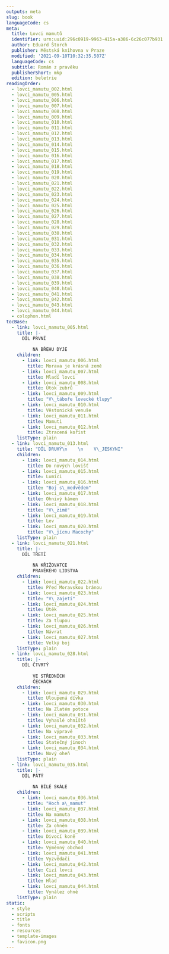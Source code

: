 ```yaml
---
outputs: meta
slug: book
languageCode: cs
meta:
  title: Lovci mamutů
  identifier: urn:uuid:296c0919-9963-415a-a386-6c26c077b931
  author: Eduard Štorch
  publisher: Městská knihovna v Praze
  modified: '2021-09-10T10:32:35.507Z'
  languageCode: cs
  subtitle: Román z pravěku
  publisherShort: mkp
  edition: beletrie
readingOrder:
  - lovci_mamutu_002.html
  - lovci_mamutu_005.html
  - lovci_mamutu_006.html
  - lovci_mamutu_007.html
  - lovci_mamutu_008.html
  - lovci_mamutu_009.html
  - lovci_mamutu_010.html
  - lovci_mamutu_011.html
  - lovci_mamutu_012.html
  - lovci_mamutu_013.html
  - lovci_mamutu_014.html
  - lovci_mamutu_015.html
  - lovci_mamutu_016.html
  - lovci_mamutu_017.html
  - lovci_mamutu_018.html
  - lovci_mamutu_019.html
  - lovci_mamutu_020.html
  - lovci_mamutu_021.html
  - lovci_mamutu_022.html
  - lovci_mamutu_023.html
  - lovci_mamutu_024.html
  - lovci_mamutu_025.html
  - lovci_mamutu_026.html
  - lovci_mamutu_027.html
  - lovci_mamutu_028.html
  - lovci_mamutu_029.html
  - lovci_mamutu_030.html
  - lovci_mamutu_031.html
  - lovci_mamutu_032.html
  - lovci_mamutu_033.html
  - lovci_mamutu_034.html
  - lovci_mamutu_035.html
  - lovci_mamutu_036.html
  - lovci_mamutu_037.html
  - lovci_mamutu_038.html
  - lovci_mamutu_039.html
  - lovci_mamutu_040.html
  - lovci_mamutu_041.html
  - lovci_mamutu_042.html
  - lovci_mamutu_043.html
  - lovci_mamutu_044.html
  - colophon.html
tocBase:
  - link: lovci_mamutu_005.html
    title: |-
      DÍL PRVNÍ
          
          NA BŘEHU DYJE
    children:
      - link: lovci_mamutu_006.html
        title: Morava je krásná země
      - link: lovci_mamutu_007.html
        title: Mladí lovci
      - link: lovci_mamutu_008.html
        title: Útok zubrů
      - link: lovci_mamutu_009.html
        title: "V\_táboře lovecké tlupy"
      - link: lovci_mamutu_010.html
        title: Věstonická venuše
      - link: lovci_mamutu_011.html
        title: Mamuti
      - link: lovci_mamutu_012.html
        title: Ztracená kořist
    listType: plain
  - link: lovci_mamutu_013.html
    title: "DÍL DRUHÝ\n    \n    V\_JESKYNI"
    children:
      - link: lovci_mamutu_014.html
        title: Do nových lovišť
      - link: lovci_mamutu_015.html
        title: Lumíci
      - link: lovci_mamutu_016.html
        title: "Boj s\_medvědem"
      - link: lovci_mamutu_017.html
        title: Ohnivý kámen
      - link: lovci_mamutu_018.html
        title: "V\_zimě"
      - link: lovci_mamutu_019.html
        title: Lev
      - link: lovci_mamutu_020.html
        title: "V\_jícnu Macochy"
    listType: plain
  - link: lovci_mamutu_021.html
    title: |-
      DÍL TŘETÍ
          
          NA KŘIŽOVATCE
          PRAVĚKÉHO LIDSTVA
    children:
      - link: lovci_mamutu_022.html
        title: Před Moravskou bránou
      - link: lovci_mamutu_023.html
        title: "V\_zajetí"
      - link: lovci_mamutu_024.html
        title: Útěk
      - link: lovci_mamutu_025.html
        title: Za tlupou
      - link: lovci_mamutu_026.html
        title: Návrat
      - link: lovci_mamutu_027.html
        title: Velký boj
    listType: plain
  - link: lovci_mamutu_028.html
    title: |-
      DÍL ČTVRTÝ
          
          VE STŘEDNÍCH
          ČECHÁCH
    children:
      - link: lovci_mamutu_029.html
        title: Uloupená dívka
      - link: lovci_mamutu_030.html
        title: Na Zlatém potoce
      - link: lovci_mamutu_031.html
        title: Vyhaslé ohniště
      - link: lovci_mamutu_032.html
        title: Na výpravě
      - link: lovci_mamutu_033.html
        title: Statečný jinoch
      - link: lovci_mamutu_034.html
        title: Nový oheň
    listType: plain
  - link: lovci_mamutu_035.html
    title: |-
      DÍL PÁTÝ
          
          NA BÍLÉ SKÁLE
    children:
      - link: lovci_mamutu_036.html
        title: "Hoch a\_mamut"
      - link: lovci_mamutu_037.html
        title: Na mamuta
      - link: lovci_mamutu_038.html
        title: Za ohněm
      - link: lovci_mamutu_039.html
        title: Divocí koně
      - link: lovci_mamutu_040.html
        title: Výměnný obchod
      - link: lovci_mamutu_041.html
        title: Vyzvědači
      - link: lovci_mamutu_042.html
        title: Cizí lovci
      - link: lovci_mamutu_043.html
        title: Hlad
      - link: lovci_mamutu_044.html
        title: Vynález ohně
    listType: plain
static:
  - style
  - scripts
  - title
  - fonts
  - resources
  - template-images
  - favicon.png
---
```

